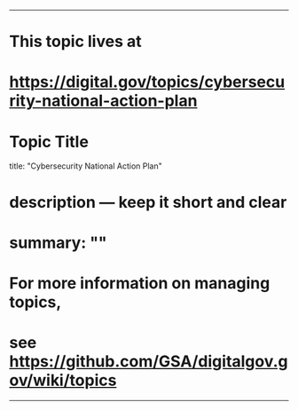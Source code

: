 
---
# This topic lives at
# https://digital.gov/topics/cybersecurity-national-action-plan

# Topic Title
title: "Cybersecurity National Action Plan"

# description — keep it short and clear
# summary: ""


# For more information on managing topics,
# see https://github.com/GSA/digitalgov.gov/wiki/topics
---